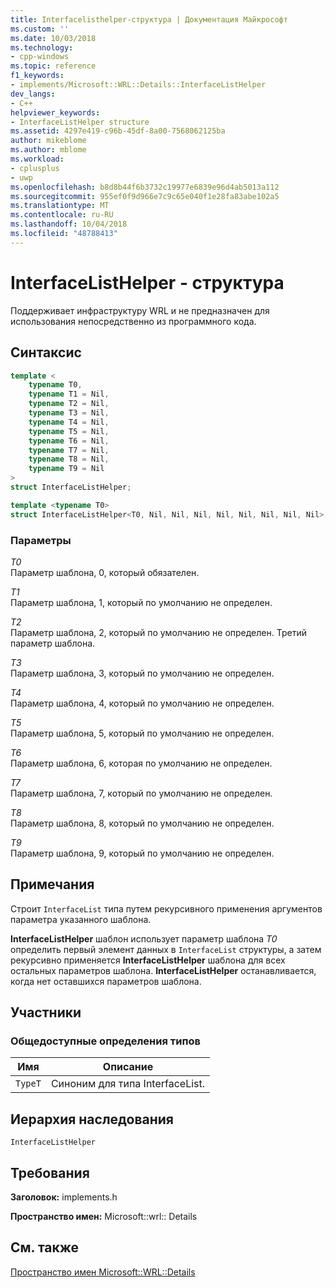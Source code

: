 ```yaml
---
title: Interfacelisthelper-структура | Документация Майкрософт
ms.custom: ''
ms.date: 10/03/2018
ms.technology:
- cpp-windows
ms.topic: reference
f1_keywords:
- implements/Microsoft::WRL::Details::InterfaceListHelper
dev_langs:
- C++
helpviewer_keywords:
- InterfaceListHelper structure
ms.assetid: 4297e419-c96b-45df-8a00-7568062125ba
author: mikeblome
ms.author: mblome
ms.workload:
- cplusplus
- uwp
ms.openlocfilehash: b8d8b44f6b3732c19977e6839e96d4ab5013a112
ms.sourcegitcommit: 955ef0f9d966e7c9c65e040f1e28fa83abe102a5
ms.translationtype: MT
ms.contentlocale: ru-RU
ms.lasthandoff: 10/04/2018
ms.locfileid: "48788413"
---
```

# <a name="interfacelisthelper-structure"></a>InterfaceListHelper - структура

Поддерживает инфраструктуру WRL и не предназначен для использования непосредственно из программного кода.

## <a name="syntax"></a>Синтаксис

```cpp
template <
    typename T0,
    typename T1 = Nil,
    typename T2 = Nil,
    typename T3 = Nil,
    typename T4 = Nil,
    typename T5 = Nil,
    typename T6 = Nil,
    typename T7 = Nil,
    typename T8 = Nil,
    typename T9 = Nil
>
struct InterfaceListHelper;

template <typename T0>
struct InterfaceListHelper<T0, Nil, Nil, Nil, Nil, Nil, Nil, Nil, Nil>;
```

### <a name="parameters"></a>Параметры

*T0*<br/>
Параметр шаблона, 0, который обязателен.

*T1*<br/>
Параметр шаблона, 1, который по умолчанию не определен.

*T2*<br/>
Параметр шаблона, 2, который по умолчанию не определен. Третий параметр шаблона.

*T3*<br/>
Параметр шаблона, 3, который по умолчанию не определен.

*T4*<br/>
Параметр шаблона, 4, который по умолчанию не определен.

*T5*<br/>
Параметр шаблона, 5, который по умолчанию не определен.

*T6*<br/>
Параметр шаблона, 6, которая по умолчанию не определен.

*T7*<br/>
Параметр шаблона, 7, который по умолчанию не определен.

*T8*<br/>
Параметр шаблона, 8, который по умолчанию не определен.

*T9*<br/>
Параметр шаблона, 9, который по умолчанию не определен.

## <a name="remarks"></a>Примечания

Строит `InterfaceList` типа путем рекурсивного применения аргументов параметра указанного шаблона.

**InterfaceListHelper** шаблон использует параметр шаблона *T0* определить первый элемент данных в `InterfaceList` структуры, а затем рекурсивно применяется  **InterfaceListHelper** шаблона для всех остальных параметров шаблона. **InterfaceListHelper** останавливается, когда нет оставшихся параметров шаблона.

## <a name="members"></a>Участники

### <a name="public-typedefs"></a>Общедоступные определения типов

|Имя|Описание|
|----------|-----------------|
|`TypeT`|Синоним для типа InterfaceList.|

## <a name="inheritance-hierarchy"></a>Иерархия наследования

`InterfaceListHelper`

## <a name="requirements"></a>Требования

**Заголовок:** implements.h

**Пространство имен:** Microsoft::wrl:: Details

## <a name="see-also"></a>См. также

[Пространство имен Microsoft::WRL::Details](../windows/microsoft-wrl-details-namespace.md)